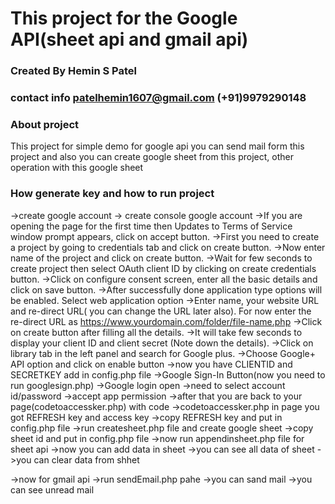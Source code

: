 # This project for the Google API(sheet api and gmail api)
### Created By Hemin S Patel
### contact info patelhemin1607@gmail.com   (+91)9979290148

### About project
This project for simple demo for google api you can send mail form this project and also you can create google sheet from this project, other operation with this google sheet

### How generate key  and how to run project
->create google account 
-> create console google account 
->If you are opening the page for the first time then Updates to Terms of Service window prompt  appears, click on accept button.
->First you need to create a project by going to credentials tab and click on create button.
->Now enter name of the project and click on create button.
->Wait for few seconds to create project then select OAuth client ID by clicking on create credentials button.
->Click on configure consent screen, enter all the basic details and click on save button.
->After successfully done application type options will be enabled. Select web application option
->Enter name, your website URL and re-direct URL( you can change the URL later also).
 For now enter the re-direct URL as https://www.yourdomain.com/folder/file-name.php
 ->Click on create button after filling all the details.
 ->It will take few seconds to display your client ID and client secret (Note down the details).
 ->Click on library tab in the left panel and search for Google plus.
 ->Choose Google+ API option and click on enable button
 ->now you have CLIENTID and SECRETKEY add in config.php file
 ->Google Sign-In Button(now you need to run googlesign.php)
   ->Google login open
   ->need to select account id/password
   ->accept app permission
   ->after that you are back to your page(codetoaccessker.php) with code
->codetoaccessker.php in page you got REFRESH key and access key 
->copy REFRESH key and put in config.php file
->run createsheet.php file and create google sheet
  ->copy sheet id and put in config.php file
->now run appendinsheet.php file for sheet api
  ->now you can add data in sheet
  ->you can see all data of sheet
  ->you can clear data from shhet

->now for gmail api
  ->run sendEmail.php pahe
  ->you can sand mail 
  ->you can see unread mail 


   
